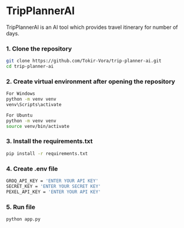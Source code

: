 # TripPlannerAI
TripPlannerAI is an AI tool which provides travel itinerary for number of days.

### 1. Clone the repository

```bash
git clone https://github.com/Tokir-Vora/trip-planner-ai.git
cd trip-planner-ai
```

### 2. Create virtual environment after opening the repository

```bash
For Windows
python -m venv venv
venv\Scripts\activate
```

```bash
For Ubuntu
python -m venv venv
source venv/bin/activate
```

### 3. Install the requirements.txt

```bash
pip install -r requirements.txt
```

### 4. Create .env file

```bash
GROQ_API_KEY = 'ENTER YOUR API KEY'
SECRET_KEY = 'ENTER YOUR SECRET KEY'
PEXEL_API_KEY = 'ENTER YOUR API KEY'
```

### 5. Run file

```bash
python app.py
```